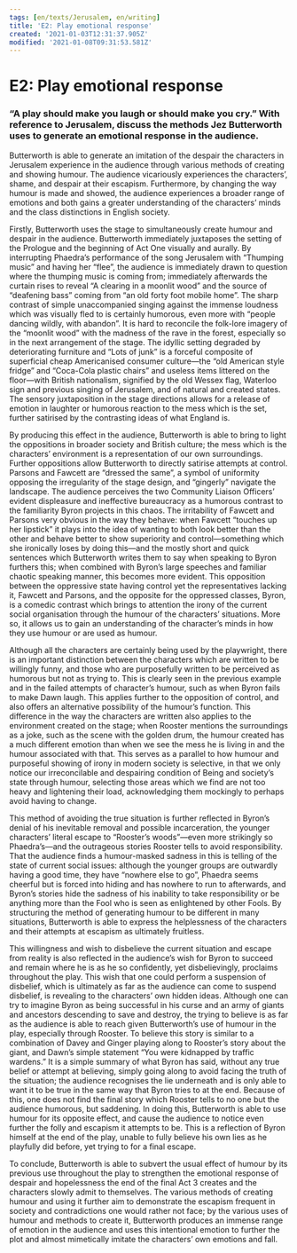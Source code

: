 ```yaml
---
tags: [en/texts/Jerusalem, en/writing]
title: 'E2: Play emotional response'
created: '2021-01-03T12:31:37.905Z'
modified: '2021-01-08T09:31:53.581Z'
---
```


# E2: Play emotional response
### “A play should make you laugh or should make you cry.” With reference to Jerusalem, discuss the methods Jez Butterworth uses to generate an emotional response in the audience.

Butterworth is able to generate an imitation of the despair the characters in Jerusalem experience in the audience through various methods of creating and showing humour. The audience vicariously experiences the characters’, shame, and despair at their escapism. Furthermore, by changing the way humour is made and showed, the audience experiences a broader range of emotions and both gains a greater understanding of the characters’ minds and the class distinctions in English society. 

Firstly, Butterworth uses the stage to simultaneously create humour and despair in the audience. Butterworth immediately juxtaposes the setting of the Prologue and the beginning of Act One visually and aurally. By interrupting Phaedra’s performance of the song Jerusalem with “Thumping music” and having her “flee”, the audience is immediately drawn to question where the thumping music is coming from; immediately afterwards the curtain rises to reveal “A clearing in a moonlit wood” and the source of “deafening bass” coming from “an old forty foot mobile home”. The sharp contrast of simple unaccompanied singing against the immense loudness which was visually fled to is certainly humorous, even more with “people dancing wildly, with abandon”. It is hard to reconcile the folk-lore imagery of the “moonlit wood” with the madness of the rave in the forest, especially so in the next arrangement of the stage. The idyllic setting degraded by deteriorating furniture and “Lots of junk” is a forceful composite of superficial cheap Americanised consumer culture—the “old American style fridge” and “Coca-Cola plastic chairs” and useless items littered on the floor—with British nationalism, signified by the old Wessex flag, Waterloo sign and previous singing of Jerusalem, and of natural and created states. The sensory juxtaposition in the stage directions allows for a release of emotion in laughter or humorous reaction to the mess which is the set, further satirised by the contrasting ideas of what England is. 

By producing this effect in the audience, Butterworth is able to bring to light the oppositions in broader society and British culture; the mess which is the characters’ environment is a representation of our own surroundings. Further oppositions allow Butterworth to directly satirise attempts at control. Parsons and Fawcett are “dressed the same”, a symbol of uniformity opposing the irregularity of the stage design, and “gingerly” navigate the landscape. The audience perceives the two Community Liaison Officers’ evident displeasure and ineffective bureaucracy as a humorous contrast to the familiarity Byron projects in this chaos. The irritability of Fawcett and Parsons very obvious in the way they behave: when Fawcett “touches up her lipstick” it plays into the idea of wanting to both look better than the other and behave better to show superiority and control—something which she ironically loses by doing this—and the mostly short and quick sentences which Butterworth writes them to say when speaking to Byron furthers this; when combined with Byron’s large speeches and familiar chaotic speaking manner, this becomes more evident. This opposition between the oppressive state having control yet the representatives lacking it, Fawcett and Parsons, and the opposite for the oppressed classes, Byron, is a comedic contrast which brings to attention the irony of the current social organisation through the humour of the characters’ situations. More so, it allows us to gain an understanding of the character’s minds in how they use humour or are used as humour. 

Although all the characters are certainly being used by the playwright, there is an important distinction between the characters which are written to be willingly funny, and those who are purposefully written to be perceived as humorous but not as trying to. This is clearly seen in the previous example and in the failed attempts of character’s humour, such as when Byron fails to make Dawn laugh. This applies further to the opposition of control, and also offers an alternative possibility of the humour’s function. This difference in the way the characters are written also applies to the environment created on the stage; when Rooster mentions the surroundings as a joke, such as the scene with the golden drum, the humour created has a much different emotion than when we see the mess he is living in and the humour associated with that. This serves as a parallel to how humour and purposeful showing of irony in modern society is selective, in that we only notice our irreconcilable and despairing condition of Being and society’s state through humour, selecting those areas which we find are not too heavy and lightening their load, acknowledging them mockingly to perhaps avoid having to change. 

This method of avoiding the true situation is further reflected in Byron’s denial of his inevitable removal and possible incarceration, the younger characters’ literal escape to “Rooster’s woods”—even more strikingly so Phaedra’s—and the outrageous stories Rooster tells to avoid responsibility. That the audience finds a humour-masked sadness in this is telling of the state of current social issues: although the younger groups are outwardly having a good time, they have “nowhere else to go”, Phaedra seems cheerful but is forced into hiding and has nowhere to run to afterwards, and Byron’s stories hide the sadness of his inability to take responsibility or be anything more than the Fool who is seen as enlightened by other Fools. By structuring the method of generating humour to be different in many situations, Butterworth is able to express the helplessness of the characters and their attempts at escapism as ultimately fruitless. 

This willingness and wish to disbelieve the current situation and escape from reality is also reflected in the audience’s wish for Byron to succeed and remain where he is as he so confidently, yet disbelievingly, proclaims throughout the play. This wish that one could perform a suspension of disbelief, which is ultimately as far as the audience can come to suspend disbelief, is revealing to the characters’ own hidden ideas. Although one can try to imagine Byron as being successful in his curse and an army of giants and ancestors descending to save and destroy, the trying to believe is as far as the audience is able to reach given Butterworth’s use of humour in the play, especially through Rooster. To believe this story is similar to a combination of Davey and Ginger playing along to Rooster’s story about the giant, and Dawn’s simple statement “You were kidnapped by traffic wardens.” It is a simple summary of what Byron has said, without any true belief or attempt at believing, simply going along to avoid facing the truth of the situation; the audience recognises the lie underneath and is only able to want it to be true in the same way that Byron tries to at the end. Because of this, one does not find the final story which Rooster tells to no one but the audience humorous, but saddening. In doing this, Butterworth is able to use humour for its opposite effect, and cause the audience to notice even further the folly and escapism it attempts to be. This is a reflection of Byron himself at the end of the play, unable to fully believe his own lies as he playfully did before, yet trying to for a final escape. 

To conclude, Butterworth is able to subvert the usual effect of humour by its previous use throughout the play to strengthen the emotional response of despair and hopelessness the end of the final Act 3 creates and the characters slowly admit to themselves. The various methods of creating humour and using it further aim to demonstrate the escapism frequent in society and contradictions one would rather not face; by the various uses of humour and methods to create it, Butterworth produces an immense range of emotion in the audience and uses this intentional emotion to further the plot and almost mimetically imitate the characters’ own emotions and fall. 

